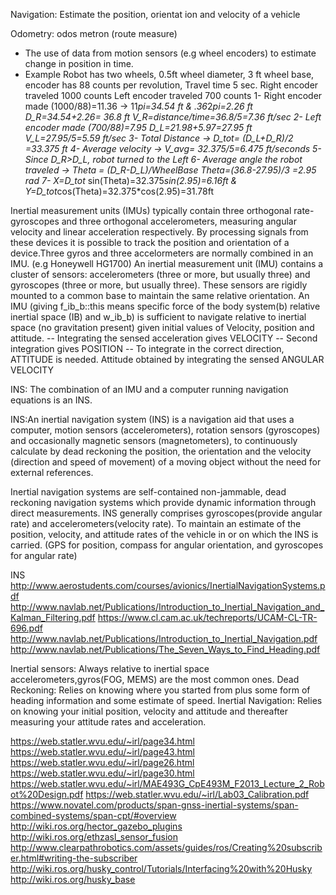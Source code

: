 Navigation:
Estimate the position, orientat
ion and velocity of a vehicle

Odometry: odos metron (route measure)
- The use of data from motion sensors (e.g wheel encoders) to estimate change in position in time.
- Example
  Robot has two wheels, 0.5ft wheel diameter, 3 ft wheel base, encoder has 88 counts per revolution,
  Travel time 5 sec.
  Right encoder traveled 1000 counts
  Left encoder traveled 700 counts
  1- Right encoder made (1000/88)=11.36 -> 11*pi=34.54 ft & .36*2*pi=2.26 ft
      D_R=34.54+2.26= 36.8 ft
      V_R=distance/time=36.8/5=7.36 ft/sec
  2- Left encoder made (700/88)=7.95
      D_L=21.98+5.97=27.95 ft
      V_L=27.95/5=5.59 ft/sec
  3- Total Distance -> D_tot= (D_L+D_R)/2 =33.375 ft
  4- Average velocity -> V_avg= 32.375/5=6.475 ft/seconds
  5- Since D_R>D_L, robot turned to the Left
  6- Average angle the robot traveled -> Theta = (D_R-D_L)/WheelBase
      Theta=(36.8-27.95)/3 =2.95 rad
  7- X=D_tot* sin(Theta)=32.375*sin(2.95)=6.16ft & Y=D_tot*cos(Theta)=32.375*cos(2.95)=31.78ft


Inertial measurement units (IMUs) typically contain three orthogonal rate-gyroscopes and three orthogonal accelerometers, measuring angular velocity and linear acceleration respectively. By processing signals from these devices it is possible to track the position and orientation of a device.Three gyros and three accelormeters are normally combined in an IMU. (e.g Honeywell HG1700)
An inertial measurement unit (IMU) contains a cluster of sensors: accelerometers (three or more, but usually three) and gyroscopes
(three or more, but usually three). These sensors are rigidly mounted to a common base to maintain the same relative orientation.
An IMU (giving f_ib_b::this means specific force of the body system(b) relative inertial space (IB) and w_ib_b) is sufficient to navigate relative to inertial space (no gravitation present) given initial values of Velocity, position and attitude.
  -- Integrating the sensed acceleration gives VELOCITY
  -- Second integration gives POSITION
  -- To integrate in the correct direction, ATTITUDE is needed. Attitude obtained by integrating the sensed ANGULAR VELOCITY

INS: The combination of an IMU and a computer running navigation equations is an INS.

INS:An inertial navigation system (INS) is a navigation aid that uses a computer, motion sensors (accelerometers), rotation sensors (gyroscopes) and occasionally magnetic sensors (magnetometers), to continuously calculate by dead reckoning the position, the orientation and the velocity (direction and speed of movement) of a moving object without the need for external references.

Inertial navigation systems are self-contained non-jammable, dead reckoning navigation systems
which provide dynamic information through direct measurements.
INS generally comprises gyroscopes(provide angular rate) and accelerometers(velocity rate). To
maintain an estimate of the position, velocity, and attitude rates of the vehicle in or on which the INS is carried.
(GPS for position, compass for angular orientation, and gyroscopes for angular rate)

INS
http://www.aerostudents.com/courses/avionics/InertialNavigationSystems.pdf
http://www.navlab.net/Publications/Introduction_to_Inertial_Navigation_and_Kalman_Filtering.pdf
https://www.cl.cam.ac.uk/techreports/UCAM-CL-TR-696.pdf
http://www.navlab.net/Publications/Introduction_to_Inertial_Navigation.pdf
http://www.navlab.net/Publications/The_Seven_Ways_to_Find_Heading.pdf





Inertial sensors: Always relative to inertial space
accelerometers,gyros(FOG, MEMS) are the most common ones.
Dead Reckoning: Relies on knowing where you started from plus some form of heading information and some estimate of speed.
Inertial Navigation: Relies on knowing your initial position, velocity and attitude and thereafter measuring your attitude rates and acceleration.

https://web.statler.wvu.edu/~irl/page34.html
https://web.statler.wvu.edu/~irl/page43.html
https://web.statler.wvu.edu/~irl/page26.html
https://web.statler.wvu.edu/~irl/page30.html
https://web.statler.wvu.edu/~irl/MAE493G_CpE493M_F2013_Lecture_2_Robot%20Design.pdf
https://web.statler.wvu.edu/~irl/Lab03_Calibration.pdf
https://www.novatel.com/products/span-gnss-inertial-systems/span-combined-systems/span-cpt/#overview
http://wiki.ros.org/hector_gazebo_plugins
http://wiki.ros.org/ethzasl_sensor_fusion
http://www.clearpathrobotics.com/assets/guides/ros/Creating%20subscriber.html#writing-the-subscriber
http://wiki.ros.org/husky_control/Tutorials/Interfacing%20with%20Husky
http://wiki.ros.org/husky_base
